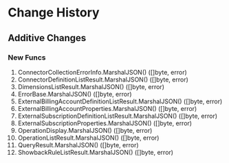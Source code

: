 # Change History

## Additive Changes

### New Funcs

1. ConnectorCollectionErrorInfo.MarshalJSON() ([]byte, error)
1. ConnectorDefinitionListResult.MarshalJSON() ([]byte, error)
1. DimensionsListResult.MarshalJSON() ([]byte, error)
1. ErrorBase.MarshalJSON() ([]byte, error)
1. ExternalBillingAccountDefinitionListResult.MarshalJSON() ([]byte, error)
1. ExternalBillingAccountProperties.MarshalJSON() ([]byte, error)
1. ExternalSubscriptionDefinitionListResult.MarshalJSON() ([]byte, error)
1. ExternalSubscriptionProperties.MarshalJSON() ([]byte, error)
1. OperationDisplay.MarshalJSON() ([]byte, error)
1. OperationListResult.MarshalJSON() ([]byte, error)
1. QueryResult.MarshalJSON() ([]byte, error)
1. ShowbackRuleListResult.MarshalJSON() ([]byte, error)

